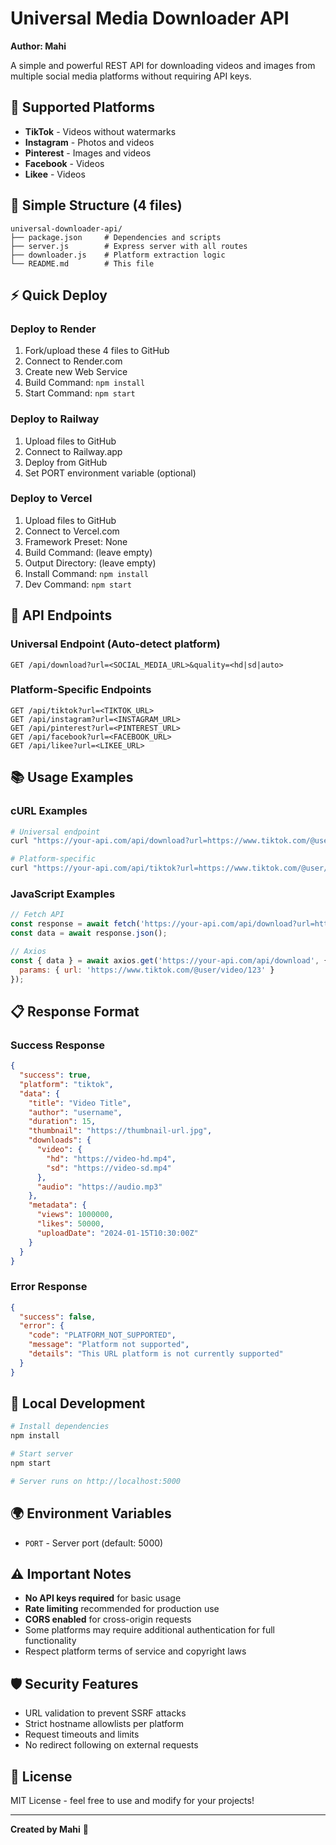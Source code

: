 # Universal Media Downloader API

**Author: Mahi**

A simple and powerful REST API for downloading videos and images from multiple social media platforms without requiring API keys.

## 🚀 Supported Platforms

- **TikTok** - Videos without watermarks
- **Instagram** - Photos and videos  
- **Pinterest** - Images and videos
- **Facebook** - Videos
- **Likee** - Videos

## 📁 Simple Structure (4 files)

```
universal-downloader-api/
├── package.json     # Dependencies and scripts
├── server.js        # Express server with all routes
├── downloader.js    # Platform extraction logic
└── README.md        # This file
```

## ⚡ Quick Deploy

### Deploy to Render

1. Fork/upload these 4 files to GitHub
2. Connect to Render.com
3. Create new Web Service
4. Build Command: `npm install`
5. Start Command: `npm start`

### Deploy to Railway

1. Upload files to GitHub
2. Connect to Railway.app
3. Deploy from GitHub
4. Set PORT environment variable (optional)

### Deploy to Vercel

1. Upload files to GitHub
2. Connect to Vercel.com
3. Framework Preset: None
4. Build Command: (leave empty)
5. Output Directory: (leave empty)
6. Install Command: `npm install`
7. Dev Command: `npm start`

## 🔗 API Endpoints

### Universal Endpoint (Auto-detect platform)
```
GET /api/download?url=<SOCIAL_MEDIA_URL>&quality=<hd|sd|auto>
```

### Platform-Specific Endpoints
```
GET /api/tiktok?url=<TIKTOK_URL>
GET /api/instagram?url=<INSTAGRAM_URL>
GET /api/pinterest?url=<PINTEREST_URL>
GET /api/facebook?url=<FACEBOOK_URL>
GET /api/likee?url=<LIKEE_URL>
```

## 📚 Usage Examples

### cURL Examples
```bash
# Universal endpoint
curl "https://your-api.com/api/download?url=https://www.tiktok.com/@user/video/123"

# Platform-specific
curl "https://your-api.com/api/tiktok?url=https://www.tiktok.com/@user/video/123"
```

### JavaScript Examples
```javascript
// Fetch API
const response = await fetch('https://your-api.com/api/download?url=https://www.tiktok.com/@user/video/123');
const data = await response.json();

// Axios
const { data } = await axios.get('https://your-api.com/api/download', {
  params: { url: 'https://www.tiktok.com/@user/video/123' }
});
```

## 📋 Response Format

### Success Response
```json
{
  "success": true,
  "platform": "tiktok",
  "data": {
    "title": "Video Title",
    "author": "username",
    "duration": 15,
    "thumbnail": "https://thumbnail-url.jpg",
    "downloads": {
      "video": {
        "hd": "https://video-hd.mp4",
        "sd": "https://video-sd.mp4"
      },
      "audio": "https://audio.mp3"
    },
    "metadata": {
      "views": 1000000,
      "likes": 50000,
      "uploadDate": "2024-01-15T10:30:00Z"
    }
  }
}
```

### Error Response
```json
{
  "success": false,
  "error": {
    "code": "PLATFORM_NOT_SUPPORTED",
    "message": "Platform not supported",
    "details": "This URL platform is not currently supported"
  }
}
```

## 🔧 Local Development

```bash
# Install dependencies
npm install

# Start server
npm start

# Server runs on http://localhost:5000
```

## 🌍 Environment Variables

- `PORT` - Server port (default: 5000)

## ⚠️ Important Notes

- **No API keys required** for basic usage
- **Rate limiting** recommended for production use
- **CORS enabled** for cross-origin requests
- Some platforms may require additional authentication for full functionality
- Respect platform terms of service and copyright laws

## 🛡️ Security Features

- URL validation to prevent SSRF attacks
- Strict hostname allowlists per platform
- Request timeouts and limits
- No redirect following on external requests

## 📄 License

MIT License - feel free to use and modify for your projects!

---

**Created by Mahi** 🚀